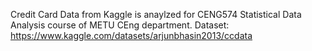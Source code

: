 Credit Card Data from Kaggle is anaylzed for CENG574 Statistical Data Analysis course of METU CEng department.
Dataset: https://www.kaggle.com/datasets/arjunbhasin2013/ccdata
